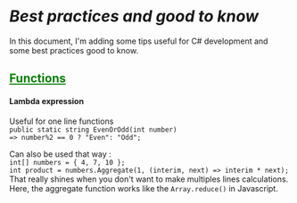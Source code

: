 # ***Best practices and good to know***
In this document, I'm adding some tips useful for C# development and some best practices good to know. 

## <span style="color: green"><u>**Functions**</u></span>
#### **Lambda expression**
Useful for one line functions </br>
`public static string EvenOrOdd(int number)` </br>
`=> number%2 == 0 ? "Even": "Odd";`
</br>

Can also be used that way : </br>
`int[] numbers = { 4, 7, 10 };` </br>
`int product = numbers.Aggregate(1, (interim, next) => interim * next);` </br>
That really shines when you don't want to make multiples lines calculations. Here, the aggregate function works like the `Array.reduce()` in Javascript.
</br>
